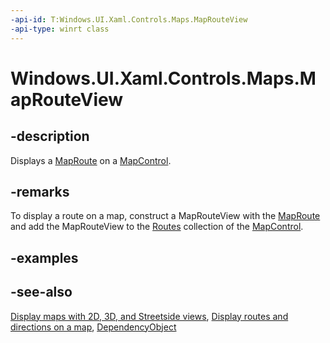 ```yaml
---
-api-id: T:Windows.UI.Xaml.Controls.Maps.MapRouteView
-api-type: winrt class
---
```


<!-- Class syntax.
public class MapRouteView : Windows.UI.Xaml.DependencyObject, Windows.UI.Xaml.Controls.Maps.IMapRouteView
-->

# Windows.UI.Xaml.Controls.Maps.MapRouteView

## -description
Displays a [MapRoute](../windows.services.maps/maproute.md) on a [MapControl](mapcontrol.md).

## -remarks
To display a route on a map, construct a MapRouteView with the [MapRoute](../windows.services.maps/maproute.md) and add the MapRouteView to the [Routes](mapcontrol_routes.md) collection of the [MapControl](mapcontrol.md).

## -examples

## -see-also
[Display maps with 2D, 3D, and Streetside views](https://msdn.microsoft.com/library/3839e00b-2c1e-4627-a45f-6dda98d7077f), [Display  routes and directions on a map](https://msdn.microsoft.com/library/bbb4c23a-8f10-41d1-81ea-271be01aed81), [DependencyObject](../windows.ui.xaml/dependencyobject.md)
